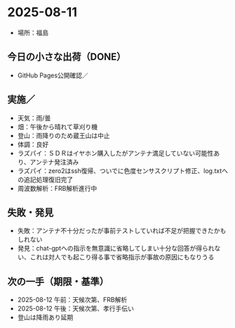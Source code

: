 # 2025-08-11
- 場所：福島

## 今日の小さな出荷（DONE）
- GitHub Pages公開確認／

## 実施／
- 天気：雨/曇
- 畑：午後から晴れて草刈り機
- 登山：雨降りのため蔵王山は中止
- 体調：良好
- ラズパイ：ＳＤＲはイヤホン購入したがアンテナ満足していない可能性あり、アンテナ発注済み
- ラズパイ：zero2はssh復帰、ついでに色度センサスクリプト修正、log.txtへの追記処理復旧完了
- 周波数解析：FRB解析進行中
  
## 失敗・発見
- 失敗：アンテナ不十分だったが事前テストしていれば不足が把握できたかもしれない
- 発見：chat-gptへの指示を無意識に省略してしまい十分な回答が得られない、これは対人でも起こり得る事で省略指示が事故の原因にもなりうる

## 次の一手（期限・基準）
- 2025-08-12 午前：天候次第、FRB解析
- 2025-08-12 午後：天候次第、孝行手伝い
- 登山は降雨あり延期
